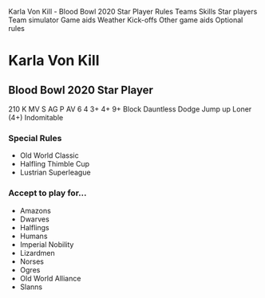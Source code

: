﻿
Karla Von Kill - Blood Bowl 2020 Star Player
Rules
Teams
Skills
Star players
Team simulator
Game aids
Weather
Kick-offs
Other game aids
Optional rules
# Karla Von Kill
## Blood Bowl 2020 Star Player
210 K
MV
S
AG
P
AV
6
4
3+
4+
9+
Block
Dauntless
Dodge
Jump up
Loner (4+)
Indomitable
### Special Rules
* Old World Classic
* Halfling Thimble Cup
* Lustrian Superleague
### Accept to play for...
* Amazons
* Dwarves
* Halflings
* Humans
* Imperial Nobility
* Lizardmen
* Norses
* Ogres
* Old World Alliance
* Slanns